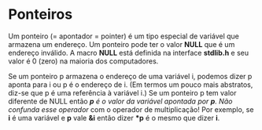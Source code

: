 # Ponteiros
Um ponteiro (= apontador = pointer) é um tipo especial de variável que armazena um endereço.  Um ponteiro pode ter o valor <b>NULL</b> que é um endereço inválido. A macro <b>NULL</b> está definida na interface <b>stdlib.h</b> e seu valor é 0 (zero) na maioria dos computadores.

Se um ponteiro p armazena o endereço de uma variável i, podemos dizer  p aponta para i  ou  p é o endereço de i.  (Em termos um pouco mais abstratos, diz-se que p é uma referência à variável i.)  Se um ponteiro p tem valor diferente de NULL então <b>*p</b> é o valor da variável apontada por <b>p</b>. Não confunda esse operador <b>*</b> com o operador de multiplicação! Por exemplo, se <b>i</b> é uma variável e <b>p</b> vale <b>&i</b> então dizer <b>*p</b> é o mesmo que dizer <b>i</b>.